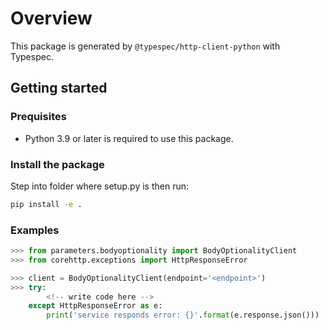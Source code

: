 # Overview

This package is generated by `@typespec/http-client-python` with Typespec.

## Getting started

### Prequisites

- Python 3.9 or later is required to use this package.

### Install the package

Step into folder where setup.py is then run:

```bash
pip install -e .
```

### Examples

```python
>>> from parameters.bodyoptionality import BodyOptionalityClient
>>> from corehttp.exceptions import HttpResponseError

>>> client = BodyOptionalityClient(endpoint='<endpoint>')
>>> try:
        <!-- write code here -->
    except HttpResponseError as e:
        print('service responds error: {}'.format(e.response.json()))
```
